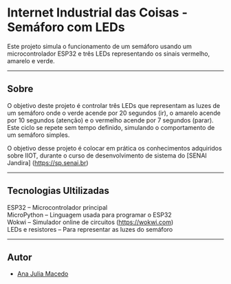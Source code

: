 # Internet Industrial das Coisas - Semáforo com LEDs
Este projeto simula o funcionamento de um semáforo usando um microcontrolador ESP32 e três LEDs representando os sinais vermelho, amarelo e verde.

---
## Sobre
O objetivo deste projeto é controlar três LEDs que representam as luzes de um semáforo onde o verde acende por 20 segundos (ir), o amarelo acende por 10 segundos (atenção) e o vermelho acende por 7 segundos (parar).
Este ciclo se repete sem tempo definido, simulando o comportamento de um semáforo simples.


O objetivo desse projeto é colocar em prática os conhecimentos adquiridos sobre IIOT, durante o curso de desenvolvimento de sistema do [SENAI Jandira] (https://sp.senai.br)

---
## Tecnologias Ultilizadas 
ESP32 – Microcontrolador principal  
MicroPython – Linguagem usada para programar o ESP32  
Wokwi – Simulador online de circuitos (https://wokwi.com)  
LEDs e resistores – Para representar as luzes do semáforo  

---
## Autor
- [Ana Julia Macedo](www.linkedin.com/in/ana-júlia-macedo-157990308)

